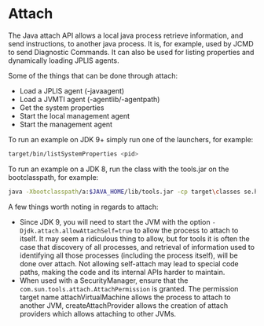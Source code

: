 # Attach

The Java attach API allows a local java process retrieve information, and send instructions, to another java process. It is, for example, used by JCMD to send Diagnostic Commands. It can also be used for listing properties and dynamically loading JPLIS agents.

Some of the things that can be done through attach:

* Load a JPLIS agent (-javaagent)
* Load a JVMTI agent (-agentlib/-agentpath)
* Get the system properties
* Start the local management agent
* Start the management agent

To run an example on JDK 9+ simply run one of the launchers, for example:

```bash
target/bin/listSystemProperties <pid>
```

To run an example on a JDK 8, run the class with the tools.jar on the bootclasspath, for example:

```bash
java -Xbootclasspath/a:$JAVA_HOME/lib/tools.jar -cp target\classes se.hirt.examples.svc.attach.ListSystemProperties <pid>
```

A few things worth noting in regards to attach:

* Since JDK 9, you will need to start the JVM with the option
`-Djdk.attach.allowAttachSelf=true` to allow the process to attach to itself. It may seem a ridiculous thing to allow, but for tools it is often the case that discovery of all processes, and retrieval of information used to identifying all those processes (including the process itself), will be done over attach. Not allowing self-attach may lead to special code paths, making the code and its internal APIs harder to maintain.
* When used with a SecurityManager, ensure that the `com.sun.tools.attach.AttachPermission` is granted. The permission target name attachVirtualMachine allows the process to attach to another JVM, createAttachProvider allows the creation of attach providers which allows attaching to other JVMs.